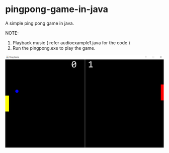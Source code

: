 # pingpong-game-in-java

A simple ping pong game in java.

NOTE:
1. Playback music ( refer audioexample1.java for the code )
2. Run the pingpong.exe to play the game.

![Image of app](https://github.com/adithyaharish/pingpong-game-in-java/blob/master/game/pingpong_game.png)</br>
